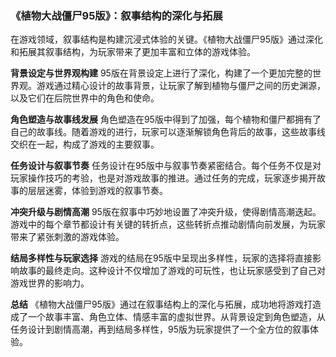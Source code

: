 ### 《植物大战僵尸95版》：叙事结构的深化与拓展

在游戏领域，叙事结构是构建沉浸式体验的关键。《植物大战僵尸95版》通过深化和拓展其叙事结构，为玩家带来了更加丰富和立体的游戏体验。

**背景设定与世界观构建**
95版在背景设定上进行了深化，构建了一个更加完整的世界观。游戏通过精心设计的故事背景，让玩家了解到植物与僵尸之间的历史渊源，以及它们在后院世界中的角色和使命。

**角色塑造与故事线发展**
角色塑造在95版中得到了加强，每个植物和僵尸都拥有了自己的故事线。随着游戏的进行，玩家可以逐渐解锁角色背后的故事，这些故事线交织在一起，构成了游戏的主要叙事。

**任务设计与叙事节奏**
任务设计在95版中与叙事节奏紧密结合。每个任务不仅是对玩家操作技巧的考验，也是对游戏故事的推进。通过任务的完成，玩家逐步揭开故事的层层迷雾，体验到游戏的叙事节奏。

**冲突升级与剧情高潮**
95版在叙事中巧妙地设置了冲突升级，使得剧情高潮迭起。游戏中的每个章节都设计有关键的转折点，这些转折点推动剧情向前发展，为玩家带来了紧张刺激的游戏体验。

**结局多样性与玩家选择**
游戏的结局在95版中呈现出多样性，玩家的选择将直接影响故事的最终走向。这种设计不仅增加了游戏的可玩性，也让玩家感受到了自己对游戏世界的影响力。

**总结**
《植物大战僵尸95版》通过在叙事结构上的深化与拓展，成功地将游戏打造成了一个故事丰富、角色立体、情感丰富的虚拟世界。从背景设定到角色塑造，从任务设计到剧情高潮，再到结局多样性，95版为玩家提供了一个全方位的叙事体验。